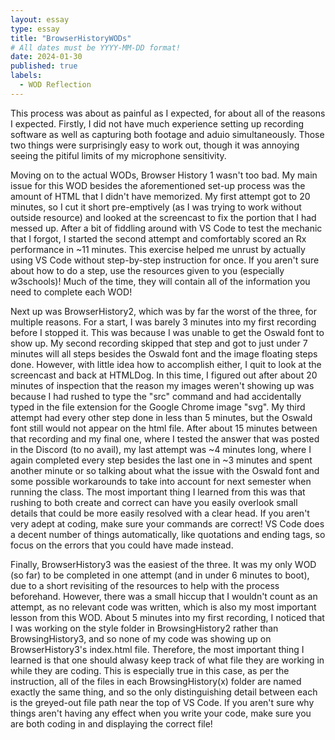 ```yaml
---
layout: essay
type: essay
title: "BrowserHistoryWODs"
# All dates must be YYYY-MM-DD format!
date: 2024-01-30
published: true
labels:
  - WOD Reflection
---
```


This process was about as painful as I expected, for about all of the reasons I expected. Firstly, I did not have much experience setting up recording software as well as capturing both footage and aduio simultaneously. Those two things were surprisingly easy to work out, though it was annoying seeing the pitiful limits of my microphone sensitivity.

Moving on to the actual WODs, Browser History 1 wasn't too bad. My main issue for this WOD besides the aforementioned set-up process was the amount of HTML that I didn't have memorized. My first attempt got to 20 minutes, so I cut it short pre-emptively (as I was trying to work without outside resource) and looked at the screencast to fix the portion that I had messed up. After a bit of fiddling around with VS Code to test the mechanic that I forgot, I started the second attempt and comfortably scored an Rx performance in ~11 minutes. This exercise helped me unrust by actually using VS Code without step-by-step instruction for once. If you aren't sure about how to do a step, use the resources given to you (especially w3schools)! Much of the time, they will contain all of the information you need to complete each WOD!

Next up was BrowserHistory2, which was by far the worst of the three, for multiple reasons. For a start, I was barely 3 minutes into my first recording before I stopped it. This was because I was unable to get the Oswald font to show up. My second recording skipped that step and got to just under 7 minutes will all steps besides the Oswald font and the image floating steps done. However, with little idea how to accomplish either, I quit to look at the screencast and back at HTMLDog. In this time, I figured out after about 20 minutes of inspection that the reason my images weren't showing up was because I had rushed to type the "src" command and had accidentally typed in the file extension for the Google Chrome image "svg". My third attempt had every other step done in less than 5 minutes, but the Oswald font still would not appear on the html file. After about 15 minutes between that recording and my final one, where I tested the answer that was posted in the Discord (to no avail), my last attempt was ~4 minutes long, where I again completed every step besides the last one in ~3 minutes and spent another minute or so talking about what the issue with the Oswald font and some possible workarounds to take into account for next semester when running the class. The most important thing I learned from this was that rushing to both create and correct can have you easily overlook small details that could be more easily resolved with a clear head. If you aren't very adept at coding, make sure your commands are correct! VS Code does a decent number of things automatically, like quotations and ending tags, so focus on the errors that you could have made instead.

Finally, BrowserHistory3 was the easiest of the three. It was my only WOD (so far) to be completed in one attempt (and in under 6 minutes to boot), due to a short revisiting of the resources to help with the process beforehand. However, there was a small hiccup that I wouldn't count as an attempt, as no relevant code was written, which is also my most important lesson from this WOD. About 5 minutes into my first recording, I noticed that I was working on the style folder in BrowsingHistory2 rather than BrowsingHistory3, and so none of my code was showing up on BrowserHistory3's index.html file. Therefore, the most important thing I learned is that one should alwasy keep track of what file they are working in while they are coding. This is especially true in this case, as per the instruction, all of the files in each BrowsingHistory(x) folder are named exactly the same thing, and so the only distinguishing detail between each is the greyed-out file path near the top of VS Code. If you aren't sure why things aren't having any effect when you write your code, make sure you are both coding in and displaying the correct file!
